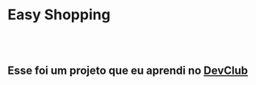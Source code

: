 <h1>Easy Shopping</h1>
<br> 
<br>
<h2>Esse foi um projeto que eu aprendi no <a href="https://rodolfomori.com.br/devclub">DevClub</a></h2>

